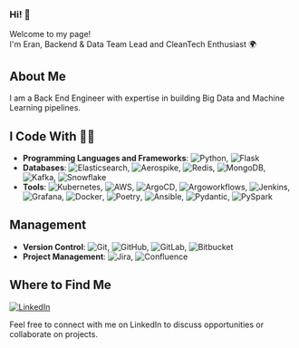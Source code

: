 ### Hi! 👋 
Welcome to my page! <br>
I'm Eran, Backend & Data Team Lead and CleanTech Enthusiast 🌍

## About Me

I am a Back End Engineer with expertise in building Big Data and Machine Learning pipelines.

## I Code With 👨‍💻



- **Programming Languages and Frameworks**: ![Python](https://img.shields.io/badge/-Python-blue?logo=python&logoColor=white), ![Flask](https://img.shields.io/badge/-Flask-blue?logo=flask&logoColor=white)
- **Databases**: ![Elasticsearch](https://img.shields.io/badge/-Elasticsearch-005571?logo=elasticsearch&logoColor=white), ![Aerospike](https://img.shields.io/badge/-Aerospike-1c75b7?logo=aerospike&logoColor=white), ![Redis](https://img.shields.io/badge/-Redis-d82c20?logo=redis&logoColor=white), ![MongoDB](https://img.shields.io/badge/-MongoDB-13aa52?logo=mongodb&logoColor=white), ![Kafka](https://img.shields.io/badge/-Kafka-231f20?logo=apache-kafka&logoColor=white), ![Snowflake](https://img.shields.io/badge/-Snowflake-5696c7?logo=snowflake&logoColor=white)
- **Tools**: ![Kubernetes](https://img.shields.io/badge/-Kubernetes-326ce5?logo=kubernetes&logoColor=white), ![AWS](https://img.shields.io/badge/-AWS-232f3e?logo=amazon-aws&logoColor=white), ![ArgoCD](https://img.shields.io/badge/-ArgoCD-2b6be6?logo=argo&logoColor=white), ![Argoworkflows](https://img.shields.io/badge/-Argo%20Workflows-2b6be6?logo=argo&logoColor=white), ![Jenkins](https://img.shields.io/badge/-Jenkins-d33833?logo=jenkins&logoColor=white), ![Grafana](https://img.shields.io/badge/-Grafana-f46800?logo=grafana&logoColor=white), ![Docker](https://img.shields.io/badge/-Docker-2496ed?logo=docker&logoColor=white), ![Poetry](https://img.shields.io/badge/-Poetry-5037b5?logo=python&logoColor=white), ![Ansible](https://img.shields.io/badge/-Ansible-EE0000?logo=ansible&logoColor=white), ![Pydantic](https://img.shields.io/badge/-Pydantic-333?logo=python&logoColor=white), ![PySpark](https://img.shields.io/badge/-PySpark-E25A1C?logo=apache-spark&logoColor=white)

## Management
- **Version Control**: ![Git](https://img.shields.io/badge/-Git-f05032?logo=git&logoColor=white), ![GitHub](https://img.shields.io/badge/-GitHub-181717?logo=github&logoColor=white), ![GitLab](https://img.shields.io/badge/-GitLab-FCA121?logo=gitlab&logoColor=white), ![Bitbucket](https://img.shields.io/badge/-Bitbucket-0052cc?logo=bitbucket&logoColor=white)
- **Project Management**: ![Jira](https://img.shields.io/badge/-Jira-0052cc?logo=jira&logoColor=white), ![Confluence](https://img.shields.io/badge/-Confluence-172B4D?logo=confluence&logoColor=white)




## Where to Find Me

[![LinkedIn](https://img.shields.io/badge/LinkedIn-eran--nir-blue?logo=linkedin&logoColor=white)](https://www.linkedin.com/in/eran-nir-4b6428142/)

Feel free to connect with me on LinkedIn to discuss opportunities or collaborate on projects.
